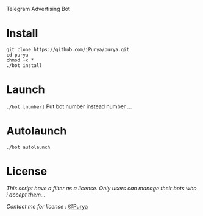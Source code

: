 Telegram Advertising Bot

<h1>Install</h1>

```
git clone https://github.com/iPurya/purya.git
cd purya
chmod +x *
./bot install
```

<h1>Launch</h1>

```./bot [number]```
Put bot number instead number ...

<h1>Autolaunch</h1>

```./bot autolaunch```

<h1>License</h1>

*This script have a filter as a license.*
*Only users can manage their bots who i accept them...*

*Contact me for license :* [@Purya](http://t.me/Purya)
